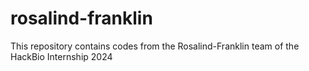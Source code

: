 # rosalind-franklin
This repository contains codes from the Rosalind-Franklin team of the HackBio Internship 2024
